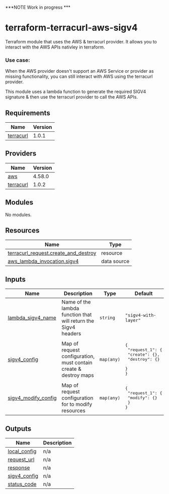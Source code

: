 ***NOTE Work in progress ***

# terraform-terracurl-aws-sigv4
Terraform module that uses the AWS & terracurl provider. It allows you to interact with the AWS APIs nativley in terraform.

### Use case:
When the AWS provider doesn't support an AWS Service or provider as missing functionality, you can still interact with AWS using the terracurl provider.

This module uses a lambda function to generate the required SIGV4 signature & then use the terracurl provider to call the AWS APIs.

<!-- BEGIN_TF_DOCS -->
## Requirements

| Name | Version |
|------|---------|
| <a name="requirement_terracurl"></a> [terracurl](#requirement\_terracurl) | 1.0.1 |

## Providers

| Name | Version |
|------|---------|
| <a name="provider_aws"></a> [aws](#provider\_aws) | 4.58.0 |
| <a name="provider_terracurl"></a> [terracurl](#provider\_terracurl) | 1.0.2 |

## Modules

No modules.

## Resources

| Name | Type |
|------|------|
| [terracurl_request.create_and_destroy](https://registry.terraform.io/providers/devops-rob/terracurl/1.0.1/docs/resources/request) | resource |
| [aws_lambda_invocation.sigv4](https://registry.terraform.io/providers/hashicorp/aws/latest/docs/data-sources/lambda_invocation) | data source |

## Inputs

| Name | Description | Type | Default | Required |
|------|-------------|------|---------|:--------:|
| <a name="input_lambda_sigv4_name"></a> [lambda\_sigv4\_name](#input\_lambda\_sigv4\_name) | Name of the lambda function that will return the Sigv4 headers | `string` | `"sigv4-with-layer"` | no |
| <a name="input_sigv4_config"></a> [sigv4\_config](#input\_sigv4\_config) | Map of request configuration, must contain create & destroy maps | `map(any)` | <pre>{<br>  "request_1": {<br>    "create": {},<br>    "destroy": {}<br>  }<br>}</pre> | no |
| <a name="input_sigv4_modify_config"></a> [sigv4\_modify\_config](#input\_sigv4\_modify\_config) | Map of request configuration for to modify resources | `map(any)` | <pre>{<br>  "request_1": {<br>    "modify": {}<br>  }<br>}</pre> | no |

## Outputs

| Name | Description |
|------|-------------|
| <a name="output_local_config"></a> [local\_config](#output\_local\_config) | n/a |
| <a name="output_request_url"></a> [request\_url](#output\_request\_url) | n/a |
| <a name="output_response"></a> [response](#output\_response) | n/a |
| <a name="output_sigv4_config"></a> [sigv4\_config](#output\_sigv4\_config) | n/a |
| <a name="output_status_code"></a> [status\_code](#output\_status\_code) | n/a |
<!-- END_TF_DOCS -->